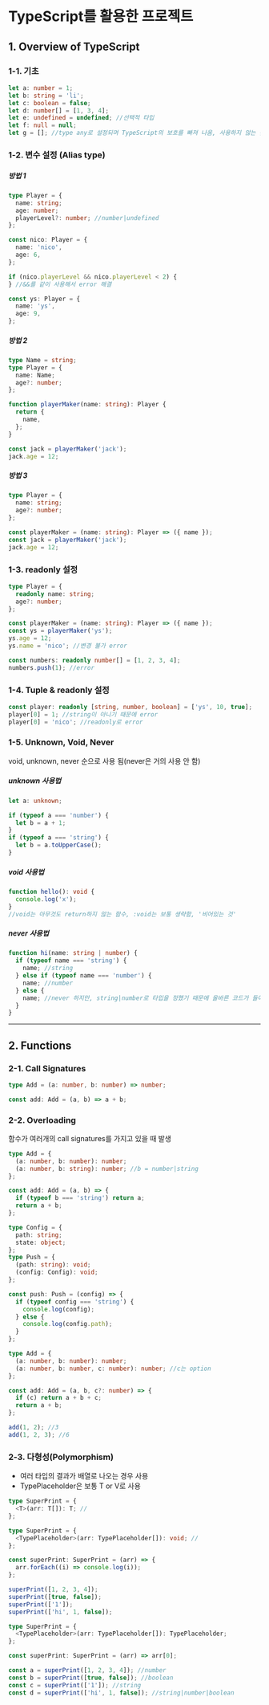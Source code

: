 # TypeScript를 활용한 프로젝트

## 1. Overview of TypeScript

### 1-1. 기초

```ts
let a: number = 1;
let b: string = 'li';
let c: boolean = false;
let d: number[] = [1, 3, 4];
let e: undefined = undefined; //선택적 타입
let f: null = null;
let g = []; //type any로 설정되며 TypeScript의 보호를 빠져 나옴, 사용하지 않는 것이 좋음
```

### 1-2. 변수 설정 (Alias type)

##### 방법 1

```ts
type Player = {
  name: string;
  age: number;
  playerLevel?: number; //number|undefined
};

const nico: Player = {
  name: 'nico',
  age: 6,
};

if (nico.playerLevel && nico.playerLevel < 2) {
} //&&를 같이 사용해서 error 해결

const ys: Player = {
  name: 'ys',
  age: 9,
};
```

##### 방법 2

```ts
type Name = string;
type Player = {
  name: Name;
  age?: number;
};

function playerMaker(name: string): Player {
  return {
    name,
  };
}

const jack = playerMaker('jack');
jack.age = 12;
```

##### 방법 3

```ts
type Player = {
  name: string;
  age?: number;
};

const playerMaker = (name: string): Player => ({ name });
const jack = playerMaker('jack');
jack.age = 12;
```

### 1-3. readonly 설정

```ts
type Player = {
  readonly name: string;
  age?: number;
};

const playerMaker = (name: string): Player => ({ name });
const ys = playerMaker('ys');
ys.age = 12;
ys.name = 'nico'; //변경 불가 error
```

```ts
const numbers: readonly number[] = [1, 2, 3, 4];
numbers.push(1); //error
```

### 1-4. Tuple & readonly 설정

```ts
const player: readonly [string, number, boolean] = ['ys', 10, true];
player[0] = 1; //string이 아니기 때문에 error
player[0] = 'nico'; //readonly로 error
```

### 1-5. Unknown, Void, Never

void, unknown, never 순으로 사용 됨(never은 거의 사용 안 함)

##### unknown 사용법

```ts
let a: unknown;

if (typeof a === 'number') {
  let b = a + 1;
}
if (typeof a === 'string') {
  let b = a.toUpperCase();
}
```

##### void 사용법

```ts
function hello(): void {
  console.log('x');
}
//void는 아무것도 return하지 않는 함수, :void는 보통 생략함, '비어있는 것'
```

##### never 사용법

```ts
function hi(name: string | number) {
  if (typeof name === 'string') {
    name; //string
  } else if (typeof name === 'number') {
    name; //number
  } else {
    name; //never 하지만, string|number로 타입을 정했기 때문에 올바른 코드가 들어오면 절대 실행되지 않음
  }
}
```

---

## 2. Functions

### 2-1. Call Signatures

```ts
type Add = (a: number, b: number) => number;

const add: Add = (a, b) => a + b;
```

### 2-2. Overloading

함수가 여러개의 call signatures를 가지고 있을 때 발생

```ts
type Add = {
  (a: number, b: number): number;
  (a: number, b: string): number; //b = number|string
};

const add: Add = (a, b) => {
  if (typeof b === 'string') return a;
  return a + b;
};
```

```ts
type Config = {
  path: string;
  state: object;
};
type Push = {
  (path: string): void;
  (config: Config): void;
};

const push: Push = (config) => {
  if (typeof config === 'string') {
    console.log(config);
  } else {
    console.log(config.path);
  }
};
```

```ts
type Add = {
  (a: number, b: number): number;
  (a: number, b: number, c: number): number; //c는 option
};

const add: Add = (a, b, c?: number) => {
  if (c) return a + b + c;
  return a + b;
};

add(1, 2); //3
add(1, 2, 3); //6
```

### 2-3. 다형성(Polymorphism)

- 여러 타입의 결과가 배열로 나오는 경우 사용
- TypePlaceholder은 보통 T or V로 사용

```ts
type SuperPrint = {
  <T>(arr: T[]): T; //
};
```

```ts
type SuperPrint = {
  <TypePlaceholder>(arr: TypePlaceholder[]): void; //
};

const superPrint: SuperPrint = (arr) => {
  arr.forEach((i) => console.log(i));
};

superPrint([1, 2, 3, 4]);
superPrint([true, false]);
superPrint(['1']);
superPrint(['hi', 1, false]);
```

```ts
type SuperPrint = {
  <TypePlaceholder>(arr: TypePlaceholder[]): TypePlaceholder;
};

const superPrint: SuperPrint = (arr) => arr[0];

const a = superPrint([1, 2, 3, 4]); //number
const b = superPrint([true, false]); //boolean
const c = superPrint(['1']); //string
const d = superPrint(['hi', 1, false]); //string|number|boolean
```

